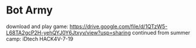 # Bot Army
download and play game: https://drive.google.com/file/d/1QTzW5-L68TA2gcP2H-yehQYJ0Y6Jtxyv/view?usp=sharing
continued from summer camp: iDtech HACK4V-7-19
